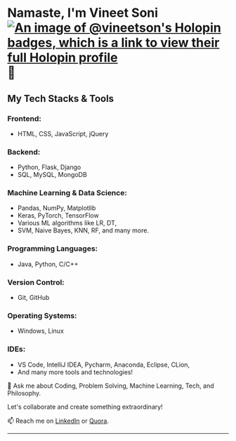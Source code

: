 # Namaste, I'm Vineet Soni [![An image of @vineetson's Holopin badges, which is a link to view their full Holopin profile](https://holopin.me/vineetson)](https://holopin.io/@vineetson)👋
## My Tech Stacks & Tools
### Frontend:
- HTML, CSS, JavaScript, jQuery
### Backend:
- Python, Flask, Django
- SQL, MySQL, MongoDB
### Machine Learning & Data Science:
- Pandas, NumPy, Matplotlib
- Keras, PyTorch, TensorFlow
- Various ML algorithms like LR, DT,
- SVM, Naive Bayes, KNN, RF, and many more.
### Programming Languages:
- Java, Python, C/C++
### Version Control:
- Git, GitHub
### Operating Systems:
- Windows, Linux
### IDEs:
- VS Code, IntelliJ IDEA, Pycharm, Anaconda, Eclipse, CLion,
- And many more tools and technologies!


💬 Ask me about Coding, Problem Solving, Machine Learning, Tech, and Philosophy.

Let's collaborate and create something extraordinary!

📫 Reach me on [LinkedIn](https://www.linkedin.com/in/vineet-soni-61931714b/) or [Quora](https://www.quora.com/profile/Vineet-Soni-5).

---

















<!-- 
# Namaste , I am Vineet Soni 👋

- ## 🔭 I’m currently working in the area of Unmanned Aerial Vehicles (Communication & Authentication).
- ##🌱 I’m currently learning about Security and Crypto, Laxtex, SPAN AVISPA Tool.
- ## 💬 Ask me about Machine Learning, other tech stuff & philosophy.
## My Tech Stack & Development Tools
## Frontend:
- ### HTML, CSS, JavaScript: Crafting responsive and visually appealing user interfaces.
- ### jQuery: Enhancing interactivity and user experience with dynamic web elements.

## Backend:
- ### Python: Building robust and efficient server-side applications.
- ### Flask, Django: Leveraging powerful Python web frameworks for web development.
- ### SQL: Managing relational databases with structured query language.
- ### MySQL, MongoDB: Utilizing both relational and NoSQL databases for diverse data needs.

## Machine Learning and Data Science:
- ### Machine Learning & ML Libraries: Applying data-driven insights and predictive modeling with Pandas, NumPy, Matplotlib, Keras, PyTorch, and TensorFlow.
- ### Algorithms: Proficient in a wide range of machine learning algorithms, including Linear Regression, Logistic Regression, Decision Tree, SVM, Naive Bayes, K-Nearest Neighbors (KNN), K-Means, Random Forest, Dimensionality Reduction techniques, Gradient Boosting, and AdaBoosting.

## Programming Languages:
- ### Java: Developing robust and scalable applications.
- ### Python: Harnessing the power of Python for a variety of projects.
- ### C, C++: Building low-level applications and system software.

## Version Control:
- ### Git, GitHub: Collaborating and managing code repositories with industry-standard tools.

## Operating Systems:
- ### Windows, Ubuntu: Proficient in both Windows and Linux environments for versatile development.

## Integrated Development Environments (IDEs):
- ### VS Code: Harnessing the power of Microsoft's versatile code editor.
- ### IntelliJ IDEA: Enhancing productivity and code quality in Java-based development.
- #### And many more tools and technologies at my disposal to deliver innovative solutions and bring ideas to life.
#### Let's collaborate and create something extraordinary!
- #### 📫 How to reach me: here is my [LinkedIn Profile](https://www.linkedin.com/in/vineet-soni-61931714b/), [Quora Profile](https://www.quora.com/profile/Vineet-Soni-5).
<!--
<img src= "https://github-readme-stats.vercel.app/api?username=vineetson&&show_icons=true&title_color=ffffff&icon_color=bb2acf&text_color=daf7dc&bg_color=151515">

## Bye
-->
